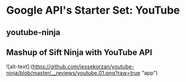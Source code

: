 # Google API's Starter Set: YouTube
## youtube-ninja
Mashup of Sift Ninja with YouTube API
---
![alt-text]:(https://github.com/jessekorzan/youtube-ninja/blob/master/__reviews/youtube.01.png?raw=true "app")
